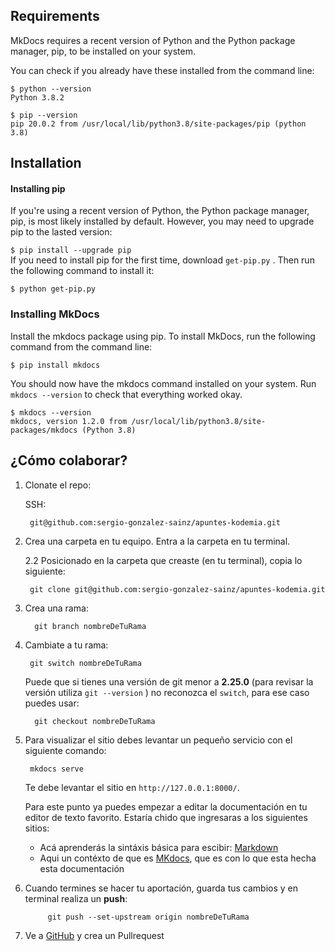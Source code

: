 
## Requirements

MkDocs requires a recent version of Python and the Python package manager, pip, to be installed on your system.

You can check if you already have these installed from the command line:

```
$ python --version
Python 3.8.2 
```
```
$ pip --version
pip 20.0.2 from /usr/local/lib/python3.8/site-packages/pip (python 3.8)
```
## Installation


#### Installing pip
If you're using a recent version of Python, the Python package manager, pip, is most likely installed by default. However, you may need to upgrade pip to the lasted version:

`$ pip install --upgrade pip`<br>
If you need to install pip for the first time, download `get-pip.py` . Then run the following command to install it:

`$ python get-pip.py`

### Installing MkDocs
Install the mkdocs package using pip. To install MkDocs, run the following command from the command line:

`$ pip install mkdocs`

You should now have the mkdocs command installed on your system.
Run `mkdocs --version` to check that everything worked okay.

```
$ mkdocs --version
mkdocs, version 1.2.0 from /usr/local/lib/python3.8/site-packages/mkdocs (Python 3.8)
```


## ¿Cómo colaborar?

1. Clonate el repo:

    SSH: 

        git@github.com:sergio-gonzalez-sainz/apuntes-kodemia.git

2. Crea una carpeta en tu equipo. Entra a la carpeta en tu terminal.
    
    2.2  Posicionado en la carpeta que creaste (en tu terminal), copia lo siguiente: 

        git clone git@github.com:sergio-gonzalez-sainz/apuntes-kodemia.git

3. Crea una rama: 

         git branch nombreDeTuRama

4. Cambiate a tu rama: 

        git switch nombreDeTuRama
    Puede que si tienes una versión de git menor a **2.25.0** (para revisar la versión utiliza `git --version` ) no reconozca el `switch`, para ese caso puedes usar:

         git checkout nombreDeTuRama

5. Para visualizar el sitio debes levantar un pequeño servicio con el siguiente comando:
       
        mkdocs serve

    Te debe levantar el sitio en `http://127.0.0.1:8000/`.

    Para este punto ya puedes empezar a editar la documentación en tu editor de texto favorito. Estaría chido que ingresaras a los siguientes sitios:
        
    * Acá aprenderás la sintáxis básica para escibir: [Markdown](https://www.markdownguide.org/basic-syntax/)
    * Aqui un contéxto de que es [MKdocs](https://www.mkdocs.org/user-guide/writing-your-docs/), que es con lo que esta hecha esta documentación

6. Cuando termines se hacer tu aportación, guarda tus cambios y en terminal realiza un **push**: 
            
            git push --set-upstream origin nombreDeTuRama

7. Ve a [GitHub](https://github.com/sergio-gonzalez-sainz/apuntes-kodemia/pulls) y crea un Pullrequest  